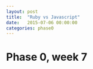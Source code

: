 ```yaml
---
layout: post
title:  "Ruby vs Javascript"
date:   2015-07-06 00:00:00
categories: phase0
---
```

# Phase 0, week 7